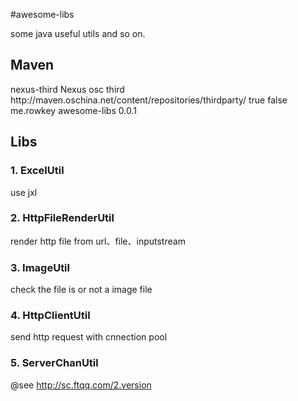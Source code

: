 #awesome-libs

some java useful utils and so on.

## Maven 

  <repository>
    <id>nexus-third</id>
    <name>Nexus osc third</name>
    <url>http://maven.oschina.net/content/repositories/thirdparty/</url>
    <releases>
      <enabled>true</enabled>
    </releases>
    <snapshots>
      <enabled>false</enabled>
    </snapshots>
  </repository>

  <dependency>
    <groupId>me.rowkey</groupId>
    <artifactId>awesome-libs</artifactId>
    <version>0.0.1</version>
  </dependency>
  
## Libs

### 1. ExcelUtil

use jxl

### 2. HttpFileRenderUtil

render http file from url、file、inputstream

### 3. ImageUtil

check the file is or not a image file

### 4. HttpClientUtil

send http request with cnnection pool

### 5. ServerChanUtil

@see <http://sc.ftqq.com/2.version>
